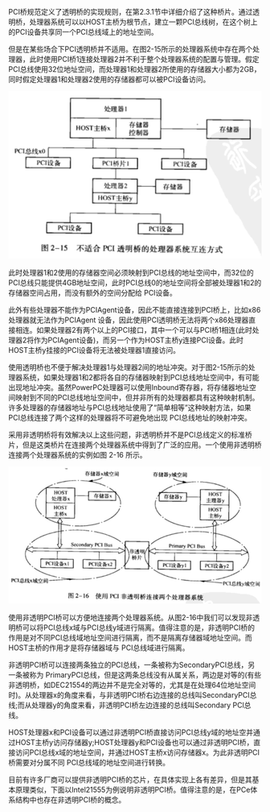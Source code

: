 
PCI桥规范定义了透明桥的实现规则，在第2.3.1节中详细介绍了这种桥片。通过透明桥，处理器系统可以以HOST主桥为根节点，建立一颗PCI总线树，在这个树上的PCI设备共享同一个PCI总线域上的地址空间。

但是在某些场合下PCI透明桥并不适用。在图2-15所示的处理器系统中存在两个处理器，此时使用PCI桥1连接处理器2并不利于整个处理器系统的配置与管理。假定PCI总线使用32位地址空间，而处理器1和处理器2所使用的存储器大小都为2GB，同时假定处理器1和处理器2使用的存储器都可以被PCI设备访问。

![2024-08-19-10-28-28.png](./images/2024-08-19-10-28-28.png)

此时处理器1和2使用的存储器空间必须映射到PCI总线的地址空间中，而32位的PCI总线只能提供4GB地址空间，此时PCI总线0的地址空间将全部被处理器1和2的存储器空间占用，而没有额外的空间分配给 PCI设备。

此外有些处理器不能作为PCIAgent设备，因此不能直接连接到PCI桥上，比如x86处理器就无法作为PCIAgent 设备，因此使用PCI透明桥无法将两个x86处理器直接相连。如果处理器2有两个以上的PCI接口，其中一个可以与PCI桥1相连(此时处理器2将作为PCIAgent设备)，而另一个作为HOST主桥y连接PCI设备。此时HOST主桥y挂接的PCI设备将无法被处理器1直接访问。

使用透明桥也不便于解决处理器1与处理器2间的地址冲突。对于图2-15所示的处理器系统，如果处理器1和2都将各自的存储器映射到PCI总线地址空间中，有可能出现地址冲突。虽然PowerPC处理器可以使用Inbound寄存器，将存储器地址空间映射到不同的PCI总线地址空间中，但并非所有的处理器都具有这种映射机制。许多处理器的存储器地址与PCI总线地址使用了“简单相等”这种映射方法，如果PCI总线连接了两个这样的处理器将不可避免地出现 PCI总线地址的映射冲突。

采用非透明桥将有效解决以上这些问题，非透明桥并不是PCI总线定义的标准桥片，但是这类桥片在连接两个处理器系统中得到了广泛的应用。一个使用非透明桥连接两个处理器系统的实例如图 2-16 所示。

![2024-08-19-10-29-15.png](./images/2024-08-19-10-29-15.png)

使用非透明PCI桥可以方便地连接两个处理器系统。从图2-16中我们可以发现非透明桥可以将PCI总线x域与PCI总线y域进行隔离。值得注意的是，非透明PCI桥的作用是对不同PCI总线域地址空间进行隔离，而不是隔离存储器域地址空间。而HOST主桥的作用才是将存储器域与 PCI总线域进行隔离。

非透明PCI桥可以连接两条独立的PCI总线，一条被称为SecondaryPCI总线，另一条被称为 PrimaryPCI总线，但是这两条总线没有从属关系，两边是对等的(有些非透明桥，如DEC21554的两边并不是完全对等的，尤其是在处理64位地址空间时)。从处理器x的角度来看，与非透明PCI桥右边连接的总线叫SecondaryPCI总线;而从处理器y的角度来看，非透明PCI桥左边连接的总线叫Secondary PCl总线。

HOST处理器x和PCI设备可以通过非透明PCI桥直接访问PCI总线y域的地址空并通过HOST主桥y访问存储器y;HOST处理器y和PCI设备也可以通过非透明PCI桥，直接访问PCI总线x域的地址空间，并通过HOST主桥x访问存储器x。为此非透明PCI桥需要对分属不同 PCI总线域的地址空间进行转换。

目前有许多厂商可以提供非透明PCI桥的芯片，在具体实现上各有差异，但是其基本原理类似，下面以Intel21555为例说明非透明PCI桥。值得注意的是，在PCe体系结构中也存在非透明PCI桥的概念。

